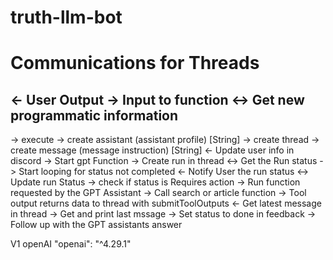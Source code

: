 # truth-llm-bot

# Communications for Threads

<- User Output
-> Input to function
<-> Get new programmatic information
---

-> execute
-> create assistant (assistant profile) [String]
-> create thread
-> create message (message instruction) [String]
<- Update user info in discord
-> Start gpt Function
  -> Create run in thread
  <-> Get the Run status
  -> Start looping for status not completed
  <- Notify User the run status
  <-> Update run Status 
  -> check if status is Requires action
    -> Run function requested by the GPT Assistant
      -> Call search or article function
      -> Tool output returns data to thread with submitToolOutputs
      <- Get latest message in thread
  -> Get and print last mssage
  -> Set status to done in feedback
  -> Follow up with the GPT assistants answer
  
V1 openAI
"openai": "^4.29.1"